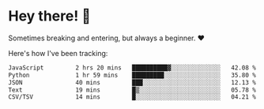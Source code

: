 # Hey there! 👋
Sometimes breaking and entering, but always a beginner. ❤️

Here's how I've been tracking:
<!--START_SECTION:waka-->

```txt
JavaScript         2 hrs 20 mins   ██████████▓░░░░░░░░░░░░░░   42.08 %
Python             1 hr 59 mins    █████████░░░░░░░░░░░░░░░░   35.80 %
JSON               40 mins         ███░░░░░░░░░░░░░░░░░░░░░░   12.13 %
Text               19 mins         █▒░░░░░░░░░░░░░░░░░░░░░░░   05.78 %
CSV/TSV            14 mins         █░░░░░░░░░░░░░░░░░░░░░░░░   04.21 %
```

<!--END_SECTION:waka-->
